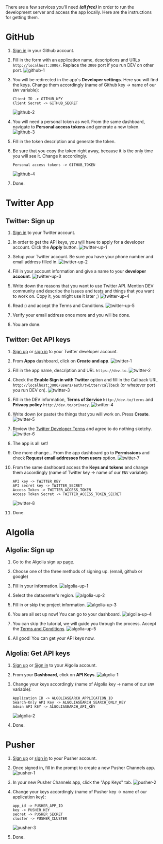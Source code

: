There are a few services you'll need **_(all free)_** in order to run the development server and access the app locally. Here are the instructions for getting them.

# GitHub

1. [Sign in](https://github.com/settings/applications/new) in your Github account.

2. Fill in the form with an application name, descriptions and URLs `http://localhost:3000/`. Replace the `3000` port if you run DEV on other port.
   ![github-1](https://user-images.githubusercontent.com/22895284/51085500-877a6c00-173a-11e9-913a-0dccad234cf3.png)

3. You will be redirected in the app's **Developer settings**. Here you will find the keys. Change them accordingly (name of Github key -> name of our `ENV` variable):

   ```
   Client ID -> GITHUB_KEY
   Client Secret -> GITHUB_SECRET
   ```

   ![github-2](https://user-images.githubusercontent.com/22895284/51085862-49337b80-173f-11e9-8503-f8251d07f458.png)

4. You will need a personal token as well. From the same dashboard, navigate to **Personal access tokens** and generate a new token.
   ![github-3](https://user-images.githubusercontent.com/22895284/51085863-49337b80-173f-11e9-81bf-1c1e38035a7a.png)
5. Fill in the token description and generate the token.

6. Be sure that you copy the token right away, because it is the only time you will see it. Change it accordingly.

   ```
   Personal access tokens -> GITHUB_TOKEN
   ```

   ![github-4](https://user-images.githubusercontent.com/22895284/51085865-49cc1200-173f-11e9-86a8-7e7e1db408a0.png)

7. Done.

# Twitter App

## Twitter: Sign up

1. [Sign in](https://developer.twitter.com/apps) to your Twitter account.

2. In order to get the API keys, you will have to apply for a developer account. Click the **Apply** button.
   ![twitter-up-1](https://user-images.githubusercontent.com/22895284/51078779-53139b00-16bb-11e9-911c-f232e229872a.png)

3. Setup your Twitter account. Be sure you have your phone number and email address filled in.
   ![twitter-up-2](https://user-images.githubusercontent.com/22895284/51078780-53139b00-16bb-11e9-91d5-08c9365ff08f.png)

4. Fill in your account information and give a name to your **developer account**.
   ![twitter-up-3](https://user-images.githubusercontent.com/22895284/51078781-53ac3180-16bb-11e9-8cf4-005efbb92d8a.png)

5. Write down the reasons that you want to use Twitter API. Mention DEV community and describe the issues and tests and things that you want to work on. Copy it, you might use it later ;)
   ![twitter-up-4](https://user-images.githubusercontent.com/22895284/51078782-53ac3180-16bb-11e9-9937-c888ae40143c.png)

6. Read :) and accept the Terms and Conditions.
   ![twitter-up-5](https://user-images.githubusercontent.com/22895284/51078783-53ac3180-16bb-11e9-9cf1-8e009ada6e57.png)

7. Verify your email address once more and you will be done.

8. You are done.

## Twitter: Get API keys

1. [Sign up](#twitter-sign-up) or [sign in](https://developer.twitter.com/apps) to your Twitter developer account.

2. From **Apps** dashboard, click on **Create and app**.
   ![twitter-1](https://user-images.githubusercontent.com/22895284/51078797-9a019080-16bb-11e9-8130-1cd13008461e.png)

3. Fill in the app name, description and URL `https://dev.to`.
   ![twitter-2](https://user-images.githubusercontent.com/22895284/51078798-9a019080-16bb-11e9-900d-d2677d7c43c4.png)

4. Check the **Enable Sign in with Twitter** option and fill in the Callback URL `http://localhost:3000/users/auth/twitter/callback` (or whatever port you run DEV on).
   ![twitter-3](https://user-images.githubusercontent.com/22895284/51078799-9a9a2700-16bb-11e9-8e88-0393260449c7.png)
5. Fill in the DEV information, **Terms of Service** `http://dev.to/terms` and **Privacy policy** `http://dev.to/privacy`.
   ![twitter-4](https://user-images.githubusercontent.com/22895284/51078800-9a9a2700-16bb-11e9-9b36-d325a2624f5a.png)

6. Write down (or paste) the things that you will work on. Press **Create**.
   ![twitter-5](https://user-images.githubusercontent.com/22895284/51078801-9a9a2700-16bb-11e9-9bd9-76c9ca1ba526.png)

7. Review the [Twitter Developer Terms](https://developer.twitter.com/en/developer-terms/agreement-and-policy.html) and agree to do nothing sketchy.
   ![twitter-6](https://user-images.githubusercontent.com/22895284/51078802-9a9a2700-16bb-11e9-8789-53720bcfc9d9.png)

8. The app is all set!

9. One more change... From the app dashboard go to **Permissions** and check **Request email addresses from users** option.
   ![twitter-7](https://user-images.githubusercontent.com/22895284/51078803-9a9a2700-16bb-11e9-8f27-dbfe04b52031.png)

10. From the same dashboard access the **Keys and tokens** and change them accordingly (name of Twitter key -> name of our `ENV` variable):

    ```
    API key -> TWITTER_KEY
    API secret key -> TWITTER_SECRET
    Access Token -> TWITTER_ACCESS_TOKEN
    Access Token Secret -> TWITTER_ACCESS_TOKEN_SECRET
    ```

    ![twitter-8](https://user-images.githubusercontent.com/22895284/51078804-9a9a2700-16bb-11e9-8b9e-0c882ae47f21.png)

11. Done.

# Algolia

## Algolia: Sign up

1. Go to the Algolia sign up [page](https://www.algolia.com/apps/AJVD3Q9KL3/dashboard).

2. Choose one of the three methods of signing up. (email, github or google)

3. Fill in your information.
   ![algolia-up-1](https://user-images.githubusercontent.com/22895284/51078744-ad602c00-16ba-11e9-9f59-7f9f2cc0443f.png)

4. Select the datacenter's region.
   ![algolia-up-2](https://user-images.githubusercontent.com/22895284/51078745-ad602c00-16ba-11e9-81ee-6ec3310919d9.png)

5. Fill in or skip the project information.
   ![algolia-up-3](https://user-images.githubusercontent.com/22895284/51078746-ad602c00-16ba-11e9-9927-d790ce03761e.png)

6. You are all set up now! You can go to your dashboard.
   ![algolia-up-4](https://user-images.githubusercontent.com/22895284/51078747-ad602c00-16ba-11e9-8654-67c4d0f2e651.png)

7. You can skip the tutorial, we will guide you through the process. Accept the [Terms and Conditions](https://www.algolia.com/policies/terms).
   ![algolia-up-5](https://user-images.githubusercontent.com/22895284/51078748-ad602c00-16ba-11e9-8ff6-6becac2152ac.png)

8. All good! You can get your API keys now.

## Algolia: Get API keys

1. [Sign up](#algolia-sign-up) or [Sign in](https://www.algolia.com/users/sign_in) to your Algolia account.

2. From your **Dashboard**, click on **API Keys**.
   ![algolia-1](https://user-images.githubusercontent.com/22895284/51078770-2eb7be80-16bb-11e9-9dcc-ed6d9c52d935.png)

3. Change your keys accordingly (name of Algolia key -> name of our `ENV` variable):

   ```
   Application ID -> ALGOLIASEARCH_APPLICATION_ID
   Search-Only API Key -> ALGOLIASEARCH_SEARCH_ONLY_KEY
   Admin API KEY -> ALGOLIASEARCH_API_KEY
   ```

   ![algolia-2](https://user-images.githubusercontent.com/22895284/51078771-2eb7be80-16bb-11e9-9622-f19417f1b29c.png)

4. Done.

# Pusher

1. [Sign up](https://dashboard.pusher.com/accounts/sign_up) or [sign in](https://dashboard.pusher.com/) to your Pusher account.

2. Once signed in, fill in the prompt to create a new Pusher Channels app.
   ![pusher-1](https://user-images.githubusercontent.com/22895284/51086056-058e4100-1742-11e9-8dca-de3e47e2bc73.png)

3. In your new Pusher Channels app, click the "App Keys" tab.
   ![pusher-2](https://user-images.githubusercontent.com/22895284/51086057-058e4100-1742-11e9-9fb7-397187aa8689.png)

4. Change your keys accordingly (name of Pusher key -> name of our application key):

   ```
   app_id -> PUSHER_APP_ID
   key -> PUSHER_KEY
   secret -> PUSHER_SECRET
   cluster -> PUSHER_CLUSTER
   ```

   ![pusher-3](https://user-images.githubusercontent.com/22895284/51086058-0626d780-1742-11e9-9c2a-26b9b10fa77f.png)

5. Done.
